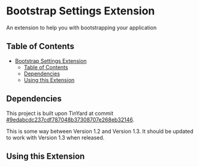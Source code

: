 # Bootstrap Settings Extension
An extension to help you with bootstrapping your application

## Table of Contents

- [Bootstrap Settings Extension](#bootstrap-settings-extension)
  - [Table of Contents](#table-of-contents)
  - [Dependencies](#dependencies)
  - [Using this Extension](#using-this-extension)

## Dependencies

This project is built upon TinYard at commit [#9edabcdc237cdf787048b37308707e268eb32146](https://github.com/TinYard/TinYard/commit/9edabcdc237cdf787048b37308707e268eb32146).

This is some way between Version 1.2 and Version 1.3. It should be updated to work with Version 1.3 when released.

## Using this Extension
